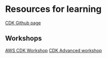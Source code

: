 # Resources for learning

[CDK Github page](https://github.com/aws/aws-cdk)

## Workshops
[AWS CDK Workshop](https://cdkworkshop.com/)
[CDK Advanced workshop](https://catalog.us-east-1.prod.workshops.aws/workshops/d93fec4c-fb0f-4813-ac90-758cb5527f2f/en-US/)